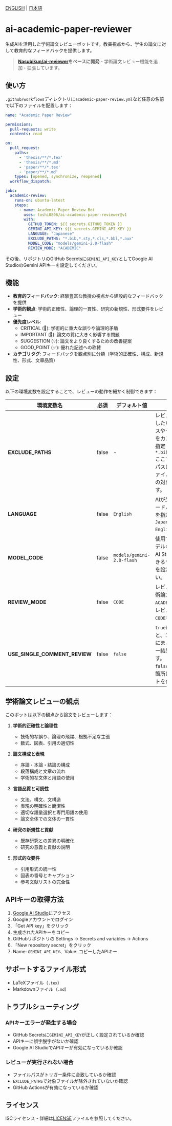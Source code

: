 [ENGLISH](./README.md) | [日本語](./README.ja.md)
# ai-academic-paper-reviewer

生成AIを活用した学術論文レビューボットです。教員視点から、学生の論文に対して教育的なフィードバックを提供します。

> **[Nasubikun/ai-reviewer](https://github.com/Nasubikun/ai-reviewer)をベースに開発** - 学術論文レビュー機能を追加・拡張しています。

## 使い方

`.github/workflows`ディレクトリに`academic-paper-review.yml`など任意の名前で以下のファイルを配置します：

```yaml
name: "Academic Paper Review"

permissions:
  pull-requests: write
  contents: read

on:
  pull_request:
    paths:
      - 'thesis/**/*.tex'
      - 'thesis/**/*.md'
      - 'paper/**/*.tex'
      - 'paper/**/*.md'
    types: [opened, synchronize, reopened]
  workflow_dispatch:

jobs:
  academic-review:
    runs-on: ubuntu-latest
    steps:
      - name: Academic Paper Review Bot
        uses: toshi0806/ai-academic-paper-reviewer@v1
        with:
          GITHUB_TOKEN: ${{ secrets.GITHUB_TOKEN }}
          GEMINI_API_KEY: ${{ secrets.GEMINI_API_KEY }}
          LANGUAGE: "Japanese"
          EXCLUDE_PATHS: "*.bib,*.sty,*.cls,*.bbl,*.aux"
          MODEL_CODE: "models/gemini-2.0-flash"
          REVIEW_MODE: "ACADEMIC"
```

その後、リポジトリのGitHub Secretsに`GEMINI_API_KEY`としてGoogle AI StudioのGemini APIキーを設定してください。

## 機能

- **教育的フィードバック**: 経験豊富な教授の視点から建設的なフィードバックを提供
- **学術的観点**: 学術的正確性、論理的一貫性、研究の新規性、形式要件をレビュー
- **優先度レベル**: 
  - CRITICAL (🚨): 学術的に重大な誤りや論理的矛盾
  - IMPORTANT (📝): 論文の質に大きく影響する問題
  - SUGGESTION (💡): 論文をより良くするための改善提案
  - GOOD_POINT (✅): 優れた記述への称賛
- **カテゴリタグ**: フィードバックを観点別に分類（学術的正確性、構成、新規性、形式、文章品質）

## 設定

以下の環境変数を設定することで、レビューの動作を細かく制御できます：

| 環境変数名               | 必須      | デフォルト値                      | 説明                                                                                                                                                           |
|--------------------------|------------|----------------------------------|--------------------------------------------------------------------------------------------------------------------------------------------------------------|
| **EXCLUDE_PATHS**        | false       | -                                | レビューから除外したいファイルパスやディレクトリをカンマ区切りで指定します。例: `*.bib,*.sty,*.cls`<br>ここで指定されたパスに該当するファイルはレビューの対象外となります。                                    |
| **LANGUAGE**             | false       | `English`                        | AIが生成するフィードバックの言語を指定します（例: `Japanese`, `English`）。                                                                                                          |
| **MODEL_CODE**           | false       | `models/gemini-2.0-flash`    | 使用するGeminiモデルの指定です。AI Studioで利用できるモデルコードを設定してください。                                                                                             |
| **REVIEW_MODE**          | false       | `CODE`                           | レビューモード: 学術論文の場合は`ACADEMIC`、コードレビューの場合は`CODE`を指定。                                                                                              |
| **USE_SINGLE_COMMENT_REVIEW** | false | `false`                          | `true`に設定すると、1つのコメントにまとめてレビュー結果を投稿します。<br>`false`の場合は該当箇所に直接コメントを付けます。                                                              |

## 学術論文レビューの観点

このボットは以下の観点から論文をレビューします：

1. **学術的正確性と論理性**
   - 技術的な誤り、論理の飛躍、根拠不足な主張
   - 数式、図表、引用の適切性

2. **論文構成と表現**
   - 序論・本論・結論の構成
   - 段落構成と文章の流れ
   - 学術的な文体と用語の使用

3. **言語品質と可読性**
   - 文法、構文、文構造
   - 表現の明確性と簡潔性
   - 適切な語彙選択と専門用語の使用
   - 論文全体での文体の一貫性

4. **研究の新規性と貢献**
   - 既存研究との差異の明確化
   - 研究の意義と貢献の説明

5. **形式的な要件**
   - 引用形式の統一性
   - 図表の番号とキャプション
   - 参考文献リストの完全性

## APIキーの取得方法

1. [Google AI Studio](https://makersuite.google.com/app/apikey)にアクセス
2. Googleアカウントでログイン
3. 「Get API key」をクリック
4. 生成されたAPIキーをコピー
5. GitHubリポジトリの Settings → Secrets and variables → Actions
6. 「New repository secret」をクリック
7. Name: `GEMINI_API_KEY`、Value: コピーしたAPIキー

## サポートするファイル形式

- LaTeXファイル（`.tex`）
- Markdownファイル（`.md`）

## トラブルシューティング

### APIキーエラーが発生する場合
- GitHub Secretsに`GEMINI_API_KEY`が正しく設定されているか確認
- APIキーに誤字脱字がないか確認
- Google AI StudioでAPIキーが有効になっているか確認

### レビューが実行されない場合
- ファイルパスがトリガー条件に合致しているか確認
- `EXCLUDE_PATHS`で対象ファイルが除外されていないか確認
- GitHub Actionsが有効になっているか確認

## ライセンス

ISCライセンス - 詳細は[LICENSE](LICENSE)ファイルを参照してください。
